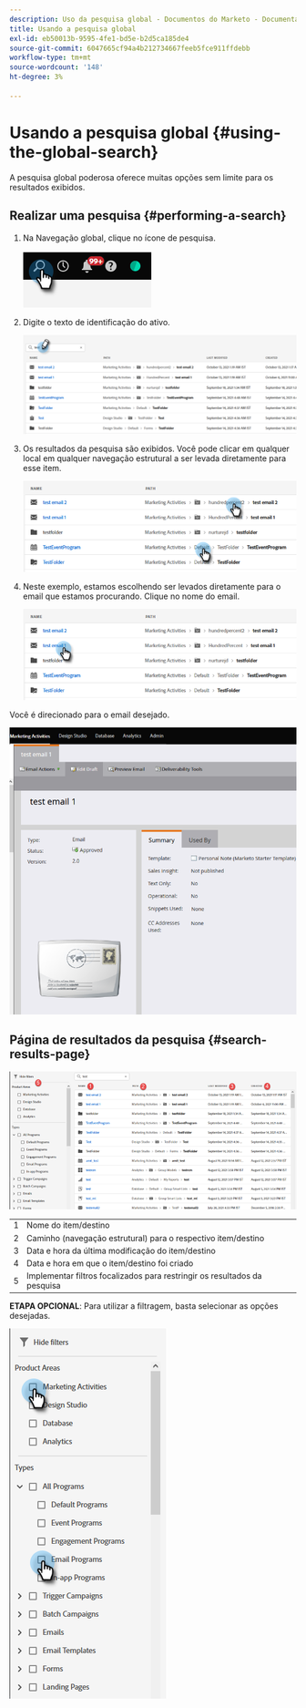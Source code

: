 ```yaml
---
description: Uso da pesquisa global - Documentos do Marketo - Documentação do produto
title: Usando a pesquisa global
exl-id: eb50013b-9595-4fe1-bd5e-b2d5ca185de4
source-git-commit: 6047665cf94a4b212734667feeb5fce911ffdebb
workflow-type: tm+mt
source-wordcount: '148'
ht-degree: 3%

---
```


# Usando a pesquisa global {#using-the-global-search}

A pesquisa global poderosa oferece muitas opções sem limite para os resultados exibidos.

## Realizar uma pesquisa {#performing-a-search}

1. Na Navegação global, clique no ícone de pesquisa.

   ![](assets/using-the-global-search-1.png)

1. Digite o texto de identificação do ativo.

   ![](assets/using-the-global-search-2.png)

1. Os resultados da pesquisa são exibidos. Você pode clicar em qualquer local em qualquer navegação estrutural a ser levada diretamente para esse item.

   ![](assets/using-the-global-search-3.png)

1. Neste exemplo, estamos escolhendo ser levados diretamente para o email que estamos procurando. Clique no nome do email.

   ![](assets/using-the-global-search-4.png)

Você é direcionado para o email desejado.

![](assets/using-the-global-search-5.png)

## Página de resultados da pesquisa {#search-results-page}

![](assets/using-the-global-search-6.png)

<table> 
 <tbody>
  <tr>
   <td>1</td> 
   <td>Nome do item/destino</td> 
  </tr>
  <tr>
   <td>2</td> 
   <td>Caminho (navegação estrutural) para o respectivo item/destino</td> 
  </tr>
  <tr>
   <td>3</td> 
   <td>Data e hora da última modificação do item/destino</td> 
  </tr>
  <tr>
   <td>4</td> 
   <td>Data e hora em que o item/destino foi criado</td> 
  </tr>
  <tr>
   <td>5</td> 
   <td>Implementar filtros focalizados para restringir os resultados da pesquisa</td> 
  </tr>
 </tbody>
</table>

**ETAPA OPCIONAL**: Para utilizar a filtragem, basta selecionar as opções desejadas.

![](assets/using-the-global-search-7.png)
